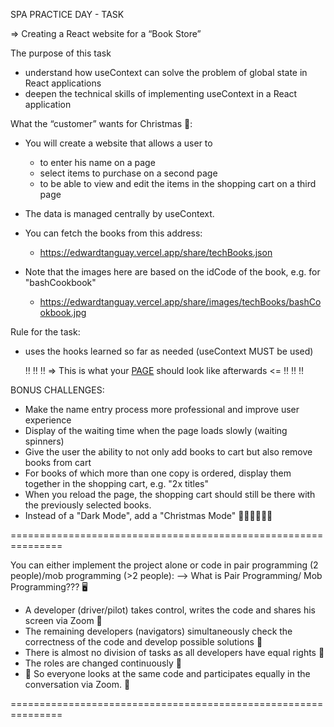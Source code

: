 SPA PRACTICE DAY - TASK

=> Creating a React website for a “Book Store”

The purpose of this task
- understand how useContext can solve the problem of global state in React applications
- deepen the technical skills of implementing useContext in a React application

What the “customer” wants for Christmas :christmas_tree::
- You will create a website that allows a user to
   - to enter his name on a page
   - select items to purchase on a second page
   - to be able to view and edit the items in the shopping cart on a third page
- The data is managed centrally by useContext.

- You can fetch the books from this address:
   - https://edwardtanguay.vercel.app/share/techBooks.json
- Note that the images here are based on the idCode of the book, e.g. for "bashCookbook"
   - https://edwardtanguay.vercel.app/share/images/techBooks/bashCookbook.jpg

Rule for the task:
- uses the hooks learned so far as needed (useContext MUST be used)

  :bangbang: :bangbang: :bangbang: => This is what your [PAGE](https://et872-bookstore-with-context.vercel.app) should look like afterwards <= :bangbang: :bangbang: :bangbang:

BONUS CHALLENGES:
- Make the name entry process more professional and improve user experience
- Display of the waiting time when the page loads slowly (waiting spinners)
- Give the user the ability to not only add books to cart but also remove books from cart
- For books of which more than one copy is ordered, display them together in the shopping cart, e.g. "2x titles"
- When you reload the page, the shopping cart should still be there with the previously selected books.
- Instead of a "Dark Mode", add a "Christmas Mode" :santa::christmas_tree::mrs_claus::christmas_tree::mx_claus:

===============================================================

You can either implement the project alone or code in pair programming (2 people)/mob programming (>2 people):
--> What is Pair Programming/ Mob Programming??? :desktop_computer:
- A developer (driver/pilot) takes control, writes the code and shares his screen via Zoom :clap:
- The remaining developers (navigators) simultaneously check the correctness of the code and develop possible solutions :eyes:
- There is almost no division of tasks as all developers have equal rights :busts_in_silhouette:
- The roles are changed continuously :arrows_counterclockwise:
- :handshake: So everyone looks at the same code and participates equally in the conversation via Zoom. :speech_balloon:

===============================================================
